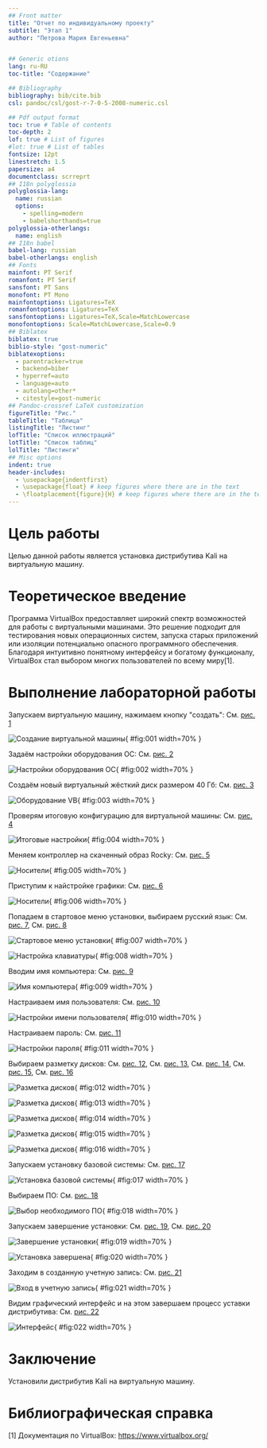 ```yaml
---
## Front matter
title: "Отчет по индивидуальному проекту"
subtitle: "Этап 1"
author: "Петрова Мария Евгеньевна"


## Generic otions
lang: ru-RU
toc-title: "Содержание"

## Bibliography
bibliography: bib/cite.bib
csl: pandoc/csl/gost-r-7-0-5-2008-numeric.csl

## Pdf output format
toc: true # Table of contents
toc-depth: 2
lof: true # List of figures
#lot: true # List of tables
fontsize: 12pt
linestretch: 1.5
papersize: a4
documentclass: scrreprt
## I18n polyglossia
polyglossia-lang:
  name: russian
  options:
    - spelling=modern
    - babelshorthands=true
polyglossia-otherlangs:
  name: english
## I18n babel
babel-lang: russian
babel-otherlangs: english
## Fonts
mainfont: PT Serif
romanfont: PT Serif
sansfont: PT Sans
monofont: PT Mono
mainfontoptions: Ligatures=TeX
romanfontoptions: Ligatures=TeX
sansfontoptions: Ligatures=TeX,Scale=MatchLowercase
monofontoptions: Scale=MatchLowercase,Scale=0.9
## Biblatex
biblatex: true
biblio-style: "gost-numeric"
biblatexoptions:
  - parentracker=true
  - backend=biber
  - hyperref=auto
  - language=auto
  - autolang=other*
  - citestyle=gost-numeric
## Pandoc-crossref LaTeX customization
figureTitle: "Рис."
tableTitle: "Таблица"
listingTitle: "Листинг"
lofTitle: "Список иллюстраций"
lotTitle: "Список таблиц"
lolTitle: "Листинги"
## Misc options
indent: true
header-includes:
  - \usepackage{indentfirst}
  - \usepackage{float} # keep figures where there are in the text
  - \floatplacement{figure}{H} # keep figures where there are in the text
---
```


# Цель работы

Целью данной работы является установка дистрибутива Kali на виртуальную машину.

# Теоретическое введение

Программа VirtualBox предоставляет широкий спектр возможностей для работы с виртуальными машинами. Это решение подходит для тестирования новых операционных систем, запуска старых приложений или изоляции потенциально опасного программного обеспечения. Благодаря интуитивно понятному интерфейсу и богатому функционалу, VirtualBox стал выбором многих пользователей по всему миру[1].

# Выполнение лабораторной работы

Запускаем виртуальную машину, нажимаем кнопку "создать": Cм. [рис. 1](#fig:001)

![Создание виртуальной машины](1.jpg){ #fig:001 width=70% }

Задаём настройки оборудования ОС: Cм. [рис. 2](#fig:002)

![Настройки оборудования ОС](2.jpg){ #fig:002 width=70% }

Создаём новый виртуальный жёсткий диск размером 40 Гб: Cм. [рис. 3](#fig:003)

![Оборудование VB](3.jpg){ #fig:003 width=70% }

Проверям итоговую конфигурацию для виртуальной машины: Cм. [рис. 4](#fig:004)

![Итоговые настройки](4.jpg){ #fig:004 width=70% }

Меняем контроллер на скаченный образ Rocky: Cм. [рис. 5](#fig:005)

![Носители](5.jpg){ #fig:005 width=70% }

Приступим к найстройке графики: Cм. [рис. 6](#fig:006)

![Носители](6.jpg){ #fig:006 width=70% }

Попадаем в стартовое меню установки, выбираем русский язык: Cм. [рис. 7](#fig:007), Cм. [рис. 8](#fig:008)

![Стартовое меню установки](7.jpg){ #fig:007 width=70% }

![Настройка клавиатуры](8.jpg){ #fig:008 width=70% }

Вводим имя компьютера: Cм. [рис. 9](#fig:009)

![Имя компьютера](9.jpg){ #fig:009 width=70% }

Настраиваем имя пользователя: Cм. [рис. 10](#fig:010)

![Настройки имени пользователя](10.jpg){ #fig:010 width=70% }

Настраиваем пароль: Cм. [рис. 11](#fig:011)

![Настройки пароля](11.jpg){ #fig:011 width=70% }

Выбираем разметку дисков: Cм. [рис. 12](#fig:012), Cм. [рис. 13](#fig:013), Cм. [рис. 14](#fig:014), Cм. [рис. 15](#fig:015), Cм. [рис. 16](#fig:016)

![Разметка дисков](12.jpg){ #fig:012 width=70% }

![Разметка дисков](13.jpg){ #fig:013 width=70% }

![Разметка дисков](14.jpg){ #fig:014 width=70% }

![Разметка дисков](15.jpg){ #fig:015 width=70% }

![Разметка дисков](16.jpg){ #fig:016 width=70% }

Запускаем установку базовой системы: Cм. [рис. 17](#fig:017)

![Установка базовой системы](17.jpg){ #fig:017 width=70% }

Выбираем ПО: Cм. [рис. 18](#fig:018)

![Выбор необходимого ПО](18.jpg){ #fig:018 width=70% }

Запускаем завершение установки: Cм. [рис. 19](#fig:019), Cм. [рис. 20](#fig:020)

![Завершение установки](19.jpg){ #fig:019 width=70% }

![Установка завершена](20.jpg){ #fig:020 width=70% }

Заходим в созданную учетную запись: См. [рис. 21](#fig:021)

![Вход в учетную запись](21.jpg){ #fig:021 width=70% }

Видим графический интерфейс и на этом завершаем процесс уставки дистрибутива: См. [рис. 22](#fig:022)

![Интерфейс](22.jpg){ #fig:022 width=70% }

# Заключение

Установили дистрибутив Kali на виртуальную машину.

# Библиографическая справка 

[1] Документация по VirtualBox: https://www.virtualbox.org/

